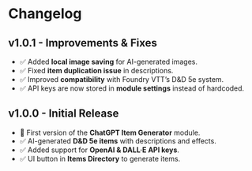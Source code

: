
# Changelog

## v1.0.1 - Improvements & Fixes
- ✅ Added **local image saving** for AI-generated images.
- ✅ Fixed **item duplication issue** in descriptions.
- ✅ Improved **compatibility** with Foundry VTT’s D&D 5e system.
- ✅ API keys are now stored in **module settings** instead of hardcoded.

## v1.0.0 - Initial Release
- 🎉 First version of the **ChatGPT Item Generator** module.
- ✅ AI-generated **D&D 5e items** with descriptions and effects.
- ✅ Added support for **OpenAI & DALL·E API keys**.
- ✅ UI button in **Items Directory** to generate items.
